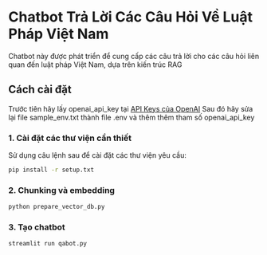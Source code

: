 # Chatbot Trả Lời Các Câu Hỏi Về Luật Pháp Việt Nam

Chatbot này được phát triển để cung cấp các câu trả lời cho các câu hỏi liên quan đến luật pháp Việt Nam, dựa trên kiến trúc RAG

## Cách cài đặt
Trước tiên hãy lấy openai_api_key tại [API Keys của OpenAI](https://platform.openai.com/settings/organization/api-keys)
Sau đó hãy sửa lại file sample_env.txt thành file .env và thêm thêm tham số openai_api_key
### 1. Cài đặt các thư viện cần thiết
Sử dụng câu lệnh sau để cài đặt các thư viện yêu cầu:
```bash
pip install -r setup.txt
```
### 2. Chunking và embedding
```bash
python prepare_vector_db.py
```

### 3. Tạo chatbot
```bash
streamlit run qabot.py
